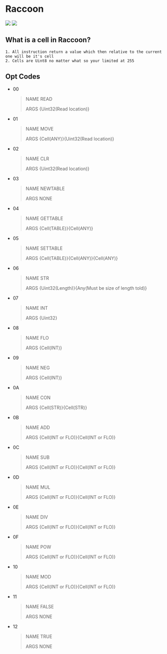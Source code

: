 # Raccoon
<a href="https://www.lua.org/"><img src="https://img.shields.io/badge/Lua-5.4-blue"></a>
<a href="https://github.com/TheOfficialSeb/Raccoon"><img src="https://img.shields.io/badge/Raccoon-BETA-blue"></a>
## What is a cell in Raccoon?
	1. All instruction return a value which then relative to the current one will be it's cell
	2. Cells are Uint8 no matter what so your limited at 255
## Opt Codes
- 00
	> NAME READ
	> 
	> ARGS {Uint32(Read location)}
- 01
	> NAME MOVE
	> 
	> ARGS {Cell(ANY)}{Uint32(Read location)}
- 02
	> NAME CLR
	> 
	> ARGS {Uint32(Read location)}
- 03
	> NAME NEWTABLE
	> 
	> ARGS NONE
- 04
	> NAME GETTABLE
	> 
	> ARGS {Cell(TABLE)}{Cell(ANY)}
- 05
	> NAME SETTABLE
	> 
	> ARGS {Cell(TABLE)}{Cell(ANY)}{Cell(ANY)}
- 06
	> NAME STR
	> 
	> ARGS {Uint32(Length)}{Any(Must be size of length told)}
- 07
	> NAME INT
	> 
	> ARGS {Uint32}
- 08
	> NAME FLO
	> 
	> ARGS {Cell(INT)}
- 09
	> NAME NEG
	> 
	> ARGS {Cell(INT)}
- 0A
	> NAME CON
	> 
	> ARGS {Cell(STR)}{Cell(STR)}
- 0B
	> NAME ADD
	> 
	> ARGS {Cell(INT or FLO)}{Cell(INT or FLO)}
- 0C
	> NAME SUB
	> 
	> ARGS {Cell(INT or FLO)}{Cell(INT or FLO)}
- 0D
	> NAME MUL
	> 
	> ARGS {Cell(INT or FLO)}{Cell(INT or FLO)}
- 0E
	> NAME DIV
	> 
	> ARGS {Cell(INT or FLO)}{Cell(INT or FLO)}
- 0F
	> NAME POW
	> 
	> ARGS {Cell(INT or FLO)}{Cell(INT or FLO)}
- 10
	> NAME MOD
	> 
	> ARGS {Cell(INT or FLO)}{Cell(INT or FLO)}
- 11
	> NAME FALSE
	> 
	> ARGS NONE
- 12
	> NAME TRUE
	> 
	> ARGS NONE
